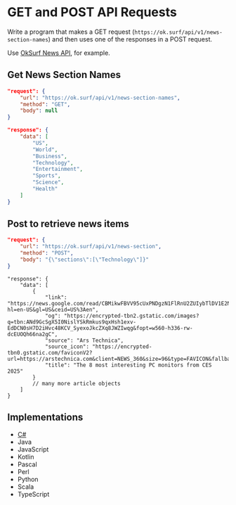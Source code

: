 # GET and POST API Requests

Write a program that makes a GET request (`https://ok.surf/api/v1/news-section-names`) and then uses one of the responses in a POST request.

Use [OkSurf News API](https://ok.surf/), for example.

## Get News Section Names

```json
"request": {
    "url": "https://ok.surf/api/v1/news-section-names",
    "method": "GET",
    "body": null
}
```

```json
"response": {
    "data": [
        "US",
        "World",
        "Business",
        "Technology",
        "Entertainment",
        "Sports",
        "Science",
        "Health"
    ]
}
```

## Post to retrieve news items

```json
"request": {
    "url": "https://ok.surf/api/v1/news-section",
    "method": "POST",
    "body": "{\"sections\":[\"Technology\"]}"
}
```

```jsonc
"response": {
    "data": [
        {
            "link": "https://news.google.com/read/CBMikwFBVV95cUxPNDgzN1FlRnU2ZUIybTlDV1E2Nk5kMEVLczhBWk5ybjBxVVBZV1JLeFh6X2NIN3VtelF6ekZQZi1CUk5vQjF4Zzk0TG9nUWdpVWcwMV9mbDZJa3hCRmdFSWoxYjZQcC1IOTU2T2ZZMEg0dm1Zbk5hNnNKOFdsaTBacDZiWm9vM2R4U1ZSSDF3OUg4ODA?hl=en-US&gl=US&ceid=US%3Aen",
            "og": "https://encrypted-tbn2.gstatic.com/images?q=tbn:ANd9GcSgX5I0NislYSkRmkus9qxHsh1exv-EdDCN0sH7D2iHvc48KCV_SyexoJkcZXq8JWZIwqg&fopt=w560-h336-rw-dcEUOQh66na2gC",
            "source": "Ars Technica",
            "source_icon": "https://encrypted-tbn0.gstatic.com/faviconV2?url=https://arstechnica.com&client=NEWS_360&size=96&type=FAVICON&fallback_opts=TYPE,SIZE,URL",
            "title": "The 8 most interesting PC monitors from CES 2025"
        }
        // many more article objects
    ]
}
```

## Implementations

* [C#](https://github.com/WalterMarch/wm-csharp-playground/tree/main/apiRequests)
* Java
* JavaScript
* Kotlin
* Pascal
* Perl
* Python
* Scala
* TypeScript
